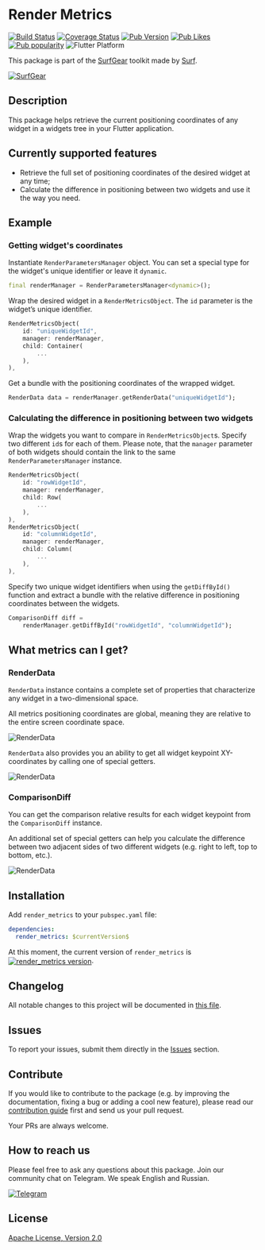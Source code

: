 # Render Metrics

[![Build Status](https://shields.io/github/actions/workflow/status/surfstudio/flutter-render-metrics/main.yml?logo=github&logoColor=white)](https://github.com/surfstudio/flutter-render-metrics)
[![Coverage Status](https://img.shields.io/codecov/c/github/surfstudio/flutter-render-metrics?=render_metrics&logo=codecov&logoColor=white)](https://app.codecov.io/gh/surfstudio/flutter-render-metrics)
[![Pub Version](https://img.shields.io/pub/v/render_metrics?logo=dart&logoColor=white)](https://pub.dev/packages/render_metrics)
[![Pub Likes](https://badgen.net/pub/likes/render_metrics)](https://pub.dev/packages/render_metrics)
[![Pub popularity](https://badgen.net/pub/popularity/render_metrics)](https://pub.dev/packages/render_metrics/score)
![Flutter Platform](https://badgen.net/pub/flutter-platform/render_metrics)

This package is part of the [SurfGear](https://github.com/surfstudio/SurfGear) toolkit made by [Surf](https://surf.ru/).

[![SurfGear](https://i.ibb.co/gJc4zCG/render-metrics.png)](https://github.com/surfstudio/flutter-render-metrics)

## Description

This package helps retrieve the current positioning coordinates of any widget in a widgets tree in your Flutter application.

## Currently supported features

- Retrieve the full set of positioning coordinates of the desired widget at any time;
- Calculate the difference in positioning between two widgets and use it the way you need.

## Example

### Getting widget's coordinates

Instantiate `RenderParametersManager` object. You can set a special type for the widget's unique identifier or leave it `dynamic`.

```dart
final renderManager = RenderParametersManager<dynamic>();
```

Wrap the desired widget in a `RenderMetricsObject`. The `id` parameter is the widget’s unique identifier.

```dart
RenderMetricsObject(
    id: "uniqueWidgetId",
    manager: renderManager,
    child: Container(
        ...
    ),
),
```

Get a bundle with the positioning coordinates of the wrapped widget.

```dart
RenderData data = renderManager.getRenderData("uniqueWidgetId");
```

### Calculating the difference in positioning between two widgets

Wrap the widgets you want to compare in `RenderMetricsObject`s. Specify two different `id`s for each of them. Please note, that the `manager` parameter of both widgets should contain the link to the same `RenderParametersManager` instance.

```dart
RenderMetricsObject(
    id: "rowWidgetId",
    manager: renderManager,
    child: Row(
        ...
    ),
),
RenderMetricsObject(
    id: "columnWidgetId",
    manager: renderManager,
    child: Column(
        ...
    ),
),
```

Specify two unique widget identifiers when using the `getDiffById()` function and extract a bundle with the relative difference in positioning coordinates between the widgets.

```dart
ComparisonDiff diff =
    renderManager.getDiffById("rowWidgetId", "columnWidgetId");
```

## What metrics can I get?

### RenderData

`RenderData` instance contains a complete set of properties that characterize any widget in a two-dimensional space.

All metrics positioning coordinates are global, meaning they are relative to the entire screen coordinate space.

![RenderData](https://i.ibb.co/CzCWkSB/render-data-1.png)

`RenderData` also provides you an ability to get all widget keypoint XY-coordinates by calling one of special getters.

![RenderData](https://i.ibb.co/DQzt33H/render-data-2.png)

### ComparisonDiff

You can get the comparison relative results for each widget keypoint from the `ComparisonDiff` instance.

An additional set of special getters can help you calculate the difference between two adjacent sides of two different widgets (e.g. right to left, top to bottom, etc.).

![RenderData](https://i.ibb.co/SNMPztt/render-diff.png)

## Installation

Add `render_metrics` to your `pubspec.yaml` file:

```yaml
dependencies:
  render_metrics: $currentVersion$
```

<p>At this moment, the current version of <code>render_metrics</code> is <a href="https://pub.dev/packages/render_metrics"><img style="vertical-align:middle;" src="https://img.shields.io/pub/v/render_metrics.svg" alt="render_metrics version"></a>.</p>

## Changelog

All notable changes to this project will be documented in [this file](./CHANGELOG.md).

## Issues

To report your issues, submit them directly in the [Issues](https://github.com/surfstudio/flutter-render-metrics/issues) section.

## Contribute

If you would like to contribute to the package (e.g. by improving the documentation, fixing a bug or adding a cool new feature), please read our [contribution guide](./CONTRIBUTING.md) first and send us your pull request.

Your PRs are always welcome.

## How to reach us

Please feel free to ask any questions about this package. Join our community chat on Telegram. We speak English and Russian.

[![Telegram](https://img.shields.io/badge/chat-on%20Telegram-blue.svg)](https://t.me/SurfGear)

## License

[Apache License, Version 2.0](https://www.apache.org/licenses/LICENSE-2.0)

